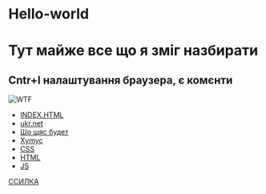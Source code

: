 # Hello-world
<!DOCTYPE html>
<html>
  <head>
    <meta charset="utf-8">
    <title>КОНСПЕКТ</title>
    <link href="storinka2CSS/styles/blue800.css" rel="stylesheet">
 </head>
      <!-- покачто не работает, нужно установить питон для того чтобі делать обратній путь -->
  <body>
		<h1>Тут майже все що я зміг назбирати</h1>

<h2>Cntr+I налаштування браузера, є комєнти</h2>
    <img src="img/happy.jpg" alt="WTF">
		<ul>
		  <li><a href="D:\web\мій сайт\самаПерша/index.html">INDEX.HTML</a></li>
			<li><a href="http://www.ukr.net">ukr.net</a></li>
      <li><a href="D:\web\мій сайт\самаПерша/шоЩясБудет.html">Шо щяс будет</a></li>
			<li><a href="D:\web\мій сайт\Xymyc/Xymc.html">Xymyc</a></li>
      <li><a href="D:\web\мій сайт\storinka2CSS/storinka2CSS.html">CSS</a></li>
      <li><a href="D:\web\мій сайт\сторінка3HTML/html.html">HTML</a></li>
      <li><a href="D:\web\мій сайт\JS\JS.html">JS</li>
</ul>
<a href="img/JAVA.jpg">ССИЛКА</a>
</body>

  <body>
		<!-- <strong>	:) Ідем далі ЦСС </strong> -->
  </body>
</html>
